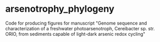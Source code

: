 # arsenotrophy_phylogeny
Code for producing figures for manuscript "Genome sequence and characterization of a freshwater photoarsenotroph, Cereibacter sp. str. ORIO, from sediments capable of light-dark arsenic redox cycling" 
